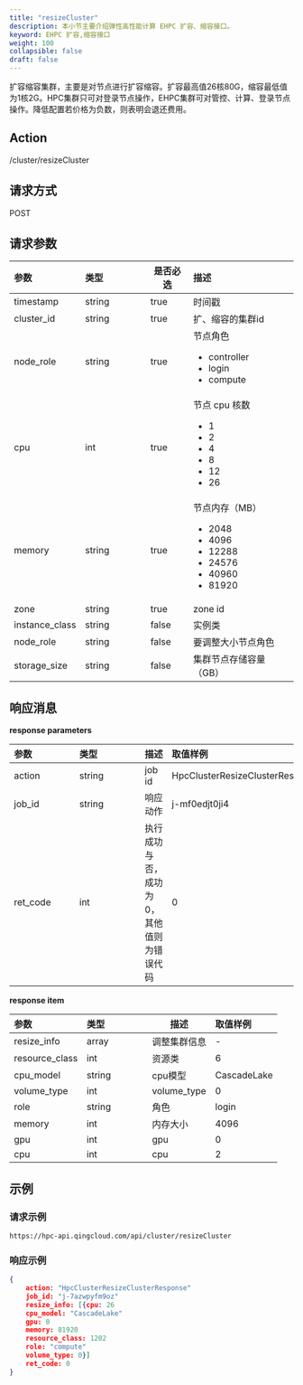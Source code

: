 ```yaml
---
title: "resizeCluster"
description: 本小节主要介绍弹性高性能计算 EHPC 扩容、缩容接口。 
keyword: EHPC 扩容,缩容接口
weight: 100
collapsible: false
draft: false
---
```


扩容缩容集群，主要是对节点进行扩容缩容。扩容最高值26核80G，缩容最低值为1核2G。HPC集群只可对登录节点操作，EHPC集群可对管控、计算、登录节点操作。降低配置若价格为负数，则表明会退还费用。

## Action

/cluster/resizeCluster

## 请求方式

POST

## 请求参数

| <span style="display:inline-block;width:100px">参数</span> | <span style="display:inline-block;width:100px">类型</span> | 是否必选 | 描述                                                         |
| :--------------------------------------------------------- | :--------------------------------------------------------- | -------- | :----------------------------------------------------------- |
| timestamp                                                  | string                                                     | true     | 时间戳                                                       |
| cluster_id                                                 | string                                                     | true     | 扩、缩容的集群id                                             |
| node_role                                                  | string                                                     | true     | 节点角色<ul><li>controller</li><li>login</li><li>compute</li></ul> |
| cpu                                                        | int                                                        | true     | 节点 cpu 核数<ul><li>1</li><li>2</li><li>4</li><li>8</li><li>12</li><li>26</li></ul> |
| memory                                                     | string                                                     | true     | 节点内存（MB）<ul><li>2048</li><li>4096</li><li>12288</li><li>24576</li><li>40960</li><li>81920</li></ul> |
| zone                                                       | string                                                     | true     | zone id                                                      |
| instance_class                                             | string                                                     | false    | 实例类                                                       |
| node_role                                                  | string                                                     | false    | 要调整大小节点角色                                           |
| storage_size                                               | string                                                     | false    | 集群节点存储容量（GB）                                       |

## 响应消息

**response parameters**

| <span style="display:inline-block;width:100px">参数</span> | <span style="display:inline-block;width:100px">类型</span> | 描述                                      | 取值样例                        |
| :--------------------------------------------------------- | :--------------------------------------------------------- | ----------------------------------------- | :------------------------------ |
| action                                                     | string                                                     | job id                                    | HpcClusterResizeClusterResponse |
| job_id                                                     | string                                                     | 响应动作                                  | j-mf0edjt0ji4                   |
| ret_code                                                   | int                                                        | 执行成功与否，成功为0，其他值则为错误代码 | 0                               |

**response item**

| <span style="display:inline-block;width:100px">参数</span> | <span style="display:inline-block;width:100px">类型</span> | 描述         | 取值样例    |
| :--------------------------------------------------------- | :--------------------------------------------------------- | ------------ | :---------- |
| resize_info                                                | array                                                      | 调整集群信息 | -           |
| resource_class                                             | int                                                        | 资源类       | 6           |
| cpu_model                                                  | string                                                     | cpu模型      | CascadeLake |
| volume_type                                                | int                                                        | volume_type  | 0           |
| role                                                       | string                                                     | 角色         | login       |
| memory                                                     | int                                                        | 内存大小     | 4096        |
| gpu                                                        | int                                                        | gpu          | 0           |
| cpu                                                        | int                                                        | cpu          | 2           |

## 示例

### 请求示例

```url
https://hpc-api.qingcloud.com/api/cluster/resizeCluster
```

### 响应示例

```json
{
	action: "HpcClusterResizeClusterResponse"
	job_id: "j-7azwpyfm9oz"
	resize_info: [{cpu: 26
	cpu_model: "CascadeLake"
	gpu: 0
	memory: 81920
	resource_class: 1202
	role: "compute"
	volume_type: 0}]
	ret_code: 0
}
```
